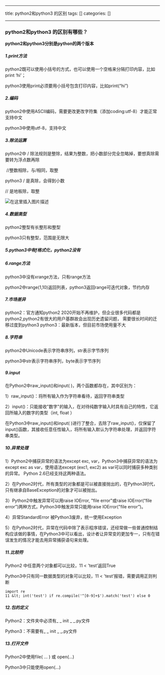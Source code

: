 
--- 
title:  python2和python3 的区别 
tags: []
categories: [] 

---
### python2和python3 的区别有哪些？

**python2和python3分别是python的两个版本**

##### 1.print方法

python2既可以使用小括号的方式，也可以使用一个空格来分隔打印内容，比如 print ‘hi’；

python3使用print必须要用小括号包含打印内容，比如print(“hi”)

##### 2.编码

python2中使用ASCII编码，需要更改更改字符集（添加coding:utf-8）才能正常支持中文

python3中使用utf-8，支持中文

##### 3.除法运算

python2中 / 除法规则是整除，结果为整数，把小数部分完全忽略掉，要想真除需要转为浮点数再除

​ //整数相除，与/相同，取整

python3 / 是真除，会得到小数

// 是地板除，取整

<img src="https://img-blog.csdnimg.cn/img_convert/0b38e286051852b918cdbf9b2e6ff2e2.png#pic_center" alt="在这里插入图片描述">

##### 4.数据类型

python2整型有长整形和整型

python3只有整型，范围是无限大

##### 5.python3中有f格式化，python2没有

##### 6.range方法

python3中没有xrange方法，只有range方法

python2中range(1,10)返回列表，python3返回range可迭代对象，节约内存

##### 7.市场差异

python2：官方通知python2 2020开始不再维护，但企业很多代码都是python2,python2有很大的用户基群故会出现历史遗留问题， 需要很长时间的迁移过度到python3 python3：最新版本，但目前市场使用量不大

##### 8.字符串

python2中Unicode表示字符串序列，str表示字节序列

python3中str表示字符串序列，byte表示字节序列

##### 9.input

在Python2中raw_input()和input( )，两个函数都存在，其中区别为：

1）raw_input()：将所有输入作为字符串看待，返回字符串类型

2）input()：只能接收"数字"的输入，在对待纯数字输入时具有自己的特性，它返回所输入的数字的类型（int, float ）

在Python3中raw_input()和input( )进行了整合，去除了raw_input()，仅保留了input()函数，其接收任意任性输入，将所有输入默认为字符串处理，并返回字符串类型。

##### 10.异常处理

1）Python2中捕获异常的语法为except exc, var，Python3中捕获异常的语法为except exc as var，使用语法except (exc1, exc2) as var可以同时捕获多种类别的异常。 Python 2.6已经支持这两种语法。

2）在Python2时代，所有类型的对象都是可以被直接抛出的，在Python3时代，只有继承自BaseException的对象才可以被抛出。

3）Python2中触发异常可以用raise IOError, "file error"或raise IOError(“file error”)两种方式，Python3中触发异常只能用raise IOError("file error”)。

4）异常StandardError 被Python3废弃，统一使用Exception

5）在Python2时代，异常在代码中除了表示程序错误，还经常做一些普通控制结构应该做的事情，在Python3中可以看出，设计者让异常变的更加专一，只有在错误发生的情况才能去用异常捕获语句来处理。

##### 11.比较符

Python2 中任意两个对象都可以比较，11 &lt; 'test’返回True

Python3中只有同一数据类型的对象可以比较，11 &lt; 'test’报错，需要调用正则判断

```
import re  
11 &lt; int('test') if re.compile('^[0-9]+$').match('test') else 0 

```

##### 12.包的定义

Python2：文件夹中必须有_ _ init _ _.py文件

Python3：不需要有_ _ init _ _.py文件

##### 13.打开文件

Python2中使用file( … ) 或 open(…)

Python3中只能使用open(…)
